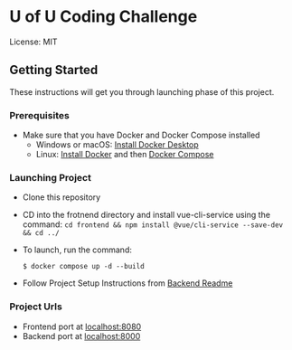 # U of U Coding Challenge

License: MIT

## Getting Started

These instructions will get you through launching phase of this project.

### Prerequisites

- Make sure that you have Docker and Docker Compose installed
  - Windows or macOS:
    [Install Docker Desktop](https://www.docker.com/get-started)
  - Linux: [Install Docker](https://www.docker.com/get-started) and then
    [Docker Compose](https://github.com/docker/compose)

### Launching Project

- Clone this repository

- CD into the frotnend directory and install vue-cli-service using the command:
      ```
      cd frontend && npm install @vue/cli-service --save-dev && cd ../
      ```

- To launch, run the command:

      $ docker compose up -d --build

- Follow Project Setup Instructions from [Backend Readme](https://github.com/baconkev000/uofu_scii_test/blob/main/backend/README.md)


### Project Urls

- Frontend port at [localhost:8080](http://localhost:8080)
- Backend port at [localhost:8000](http://localhost:8080)